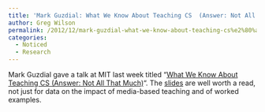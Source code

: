 ```yaml
---
title: 'Mark Guzdial: What We Know About Teaching CS  (Answer: Not All That Much)'
author: Greg Wilson
permalink: /2012/12/mark-guzdial-what-we-know-about-teaching-cs%e2%80%a8-answer-not-all-that-much/
categories:
  - Noticed
  - Research
---
```

Mark Guzdial gave a talk at MIT last week titled &#8220;[What We Know About Teaching CS (Answer: Not All That Much)][1]&#8220;. The [slides][2] are well worth a read, not just for data on the impact of media-based teaching and of worked examples.

 [1]: http://www.csail.mit.edu/events/eventcalendar/calendar.php?show=event&id=3461
 [2]: /software-carpentry-training-website/uploads/2012/12/guzdial-csail.pdf

